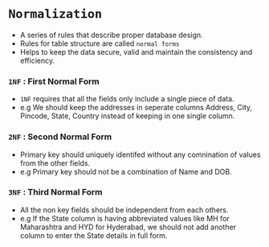 # `Normalization`

- A series of rules that describe proper database design.
- Rules for table structure are called `normal forms`
- Helps to keep the data secure, valid and maintain the consistency and efficiency.

### `1NF` : First Normal Form
- `1NF` requires that all the fields only include a single piece of data.
- e.g We should keep the addresses in seperate columns Address, City, Pincode, State, Country instead of keeping in one single column.

### `2NF` : Second Normal Form
- Primary key should uniquely identifed without any comnination of values from the other fields.
- e.g Primary key should not be a combination of Name and DOB.

### `3NF` : Third Normal Form
- All the non key fields should be independent from each others.
- e.g If the State column is having abbreviated values like MH for Maharashtra and HYD for Hyderabad, we should not add another column to enter the State details in full form.


